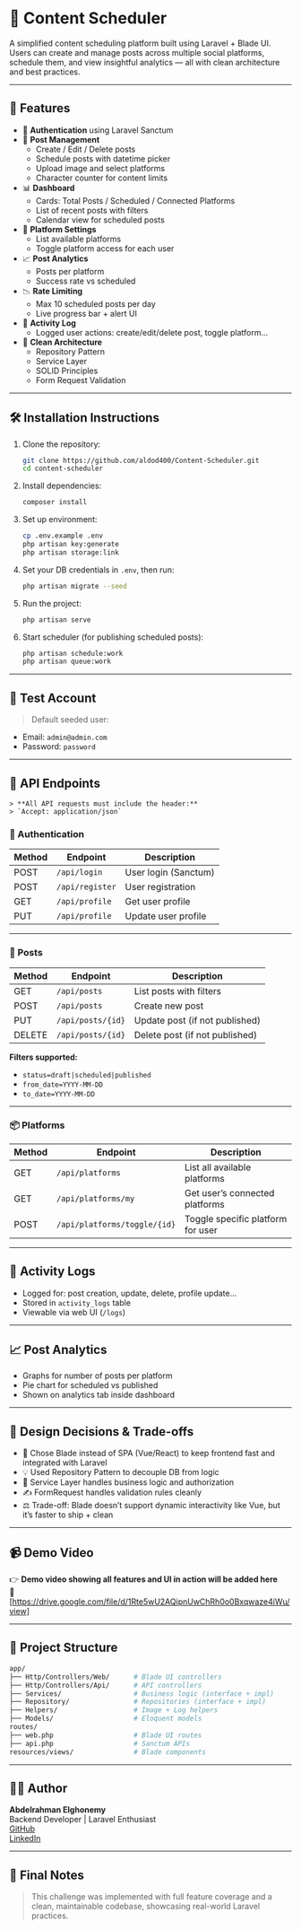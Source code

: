 # 📅 Content Scheduler

A simplified content scheduling platform built using Laravel + Blade UI.  
Users can create and manage posts across multiple social platforms, schedule them, and view insightful analytics — all with clean architecture and best practices.

---

## 🚀 Features

-   🔐 **Authentication** using Laravel Sanctum
-   📝 **Post Management**
    -   Create / Edit / Delete posts
    -   Schedule posts with datetime picker
    -   Upload image and select platforms
    -   Character counter for content limits
-   📊 **Dashboard**
    -   Cards: Total Posts / Scheduled / Connected Platforms
    -   List of recent posts with filters
    -   Calendar view for scheduled posts
-   🔧 **Platform Settings**
    -   List available platforms
    -   Toggle platform access for each user
-   📈 **Post Analytics**
    -   Posts per platform
    -   Success rate vs scheduled
-   📉 **Rate Limiting**
    -   Max 10 scheduled posts per day
    -   Live progress bar + alert UI
-   📜 **Activity Log**
    -   Logged user actions: create/edit/delete post, toggle platform...
-   🧼 **Clean Architecture**
    -   Repository Pattern
    -   Service Layer
    -   SOLID Principles
    -   Form Request Validation

---

## 🛠 Installation Instructions

1. Clone the repository:

    ```bash
    git clone https://github.com/aldod400/Content-Scheduler.git
    cd content-scheduler
    ```

2. Install dependencies:

    ```bash
    composer install
    ```

3. Set up environment:

    ```bash
    cp .env.example .env
    php artisan key:generate
    php artisan storage:link
    ```

4. Set your DB credentials in `.env`, then run:

    ```bash
    php artisan migrate --seed
    ```

5. Run the project:

    ```bash
    php artisan serve
    ```

6. Start scheduler (for publishing scheduled posts):
    ```bash
    php artisan schedule:work
    php artisan queue:work
    ```

---

## 🧪 Test Account

> Default seeded user:

-   Email: `admin@admin.com`
-   Password: `password`

---

## 📡 API Endpoints

    > **All API requests must include the header:**
    > `Accept: application/json`

### 🔐 Authentication

| Method | Endpoint        | Description          |
| ------ | --------------- | -------------------- |
| POST   | `/api/login`    | User login (Sanctum) |
| POST   | `/api/register` | User registration    |
| GET    | `/api/profile`  | Get user profile     |
| PUT    | `/api/profile`  | Update user profile  |

---

### 📝 Posts

| Method | Endpoint          | Description                    |
| ------ | ----------------- | ------------------------------ |
| GET    | `/api/posts`      | List posts with filters        |
| POST   | `/api/posts`      | Create new post                |
| PUT    | `/api/posts/{id}` | Update post (if not published) |
| DELETE | `/api/posts/{id}` | Delete post (if not published) |

**Filters supported:**

-   `status=draft|scheduled|published`
-   `from_date=YYYY-MM-DD`
-   `to_date=YYYY-MM-DD`

---

### 📦 Platforms

| Method | Endpoint                     | Description                       |
| ------ | ---------------------------- | --------------------------------- |
| GET    | `/api/platforms`             | List all available platforms      |
| GET    | `/api/platforms/my`          | Get user’s connected platforms    |
| POST   | `/api/platforms/toggle/{id}` | Toggle specific platform for user |

---

## 📜 Activity Logs

-   Logged for: post creation, update, delete, profile update...
-   Stored in `activity_logs` table
-   Viewable via web UI (`/logs`)

---

## 📈 Post Analytics

-   Graphs for number of posts per platform
-   Pie chart for scheduled vs published
-   Shown on analytics tab inside dashboard

---

## 🧠 Design Decisions & Trade-offs

-   🧱 Chose Blade instead of SPA (Vue/React) to keep frontend fast and integrated with Laravel
-   💡 Used Repository Pattern to decouple DB from logic
-   🧠 Service Layer handles business logic and authorization
-   ✍️ FormRequest handles validation rules cleanly
-   ⚖️ Trade-off: Blade doesn’t support dynamic interactivity like Vue, but it’s faster to ship + clean

---

## 📹 Demo Video

👉 **Demo video showing all features and UI in action will be added here**  
📌 [https://drive.google.com/file/d/1Rte5wU2AQipnUwChRh0o0Bxqwaze4iWu/view]

---

## 📁 Project Structure

```bash
app/
├── Http/Controllers/Web/      # Blade UI controllers
├── Http/Controllers/Api/      # API controllers
├── Services/                  # Business logic (interface + impl)
├── Repository/                # Repositories (interface + impl)
├── Helpers/                   # Image + Log helpers
├── Models/                    # Eloquent models
routes/
├── web.php                    # Blade UI routes
├── api.php                    # Sanctum APIs
resources/views/               # Blade components
```

---

## 🧑‍💻 Author

**Abdelrahman Elghonemy**  
Backend Developer | Laravel Enthusiast  
[GitHub](https://github.com/aldod400)  
[LinkedIn](https://www.linkedin.com/in/abdelrahman-elghonemy-074867242)

---

## 🏁 Final Notes

> This challenge was implemented with full feature coverage and a clean, maintainable codebase, showcasing real-world Laravel practices.

